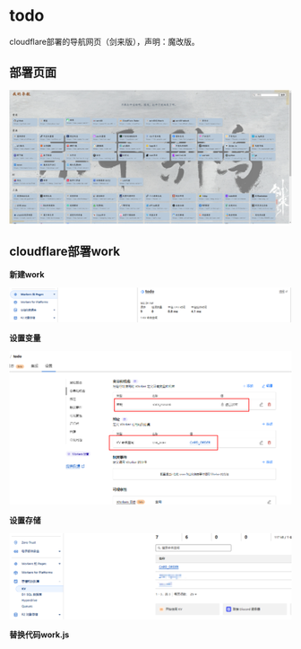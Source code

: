 # todo
cloudflare部署的导航网页（剑来版），声明：魔改版。

## **部署页面**

![](.\static\login.png)

## cloudflare部署work

**新建work**

![](.\static\work.png)

**设置变量**

![](.\static\settings.png)

**设置存储**

![](.\static\kv.png)

**替换代码work.js**